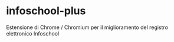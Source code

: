 infoschool-plus
===============

Estensione di Chrome / Chromium per il miglioramento del registro elettronico Infoschool
